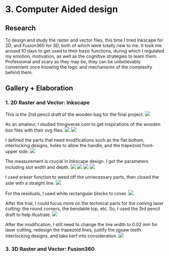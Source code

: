 # 3. Computer Aided design

## Research
To design and study the raster and vector files, this time I tried Inkscape for 2D, and Fusion360 for 3D, both of which were totally new to me. It took me around 10 days to get used to their basic functions, during which I regulated my emotion, motivation, as well as the cognitive strategies to learn them. Professional and scary as they may be, they can be unbelievably convenient once knowing the logic and mechanisms of the complexity behind them.

## Gallery + Elaboration

### 1. 2D Raster and Vector: Inkscape

This is the 2nd pencil draft of the wooden bag for the final project.
![](../images/inks0.jpg)

As an amateur, I studied thingiverse.com to get inspirations of the wooden box files with their svg files. 
![](../images/inks1.jpg)
![](../images/inks2.jpg)

I defined the parts that need modifications such as the flat bottom, interlocking designs, holes to allow the handle, and the trapezoid front-upper side. 
![](../images/inks4.jpg)

The measurement is crucial in Inkscape design. I got the parameters including slot width and depth.
![](../images/inks5.jpg)
![](../images/inks6.jpg)
![](../images/inks7.jpg)
![](../images/inks10.jpg)

I used eraser function to weed off the unnecessary parts, then closed the side with a straight line. 
![](../images/inks8.jpg)

For the residuals, I used white rectangular blocks to cover. 
![](../images/inks9.jpg)

After the trial, I could focus more on the technical parts for the coming laser cutting: the round corners, the bendable top, etc. So, I used the 3rd pencil draft to help illustrate.
![](../images/inks11.jpg)

After the modification, I still need to change the line width to 0.02 mm for laser cutting, redesign the trapezoid lines, justify the jigsaw teeth interlocking designs, and take kerf into consideration. 
![](../images/inks12.jpg)

### 3. 3D Raster and Vector: Fusion360 

